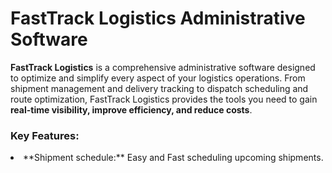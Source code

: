 **<h1>FastTrack Logistics Administrative Software</h1>**

**FastTrack Logistics** is a comprehensive administrative software designed to optimize and simplify every aspect of your logistics operations. From shipment management and delivery tracking to dispatch scheduling and route optimization, FastTrack Logistics provides the tools you need to gain **real-time visibility, improve efficiency, and reduce costs**.

<h3>Key Features:</h3>
<li>**Shipment schedule:** Easy and Fast scheduling upcoming shipments.</li>
